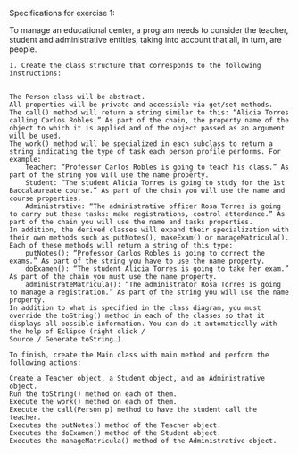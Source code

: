 Specifications for exercise 1:

To manage an educational center, a program needs to consider the teacher, student and administrative entities, taking into account that all, in turn, are people.

    1. Create the class structure that corresponds to the following instructions:


    The Person class will be abstract.
    All properties will be private and accessible via get/set methods.
    The call() method will return a string similar to this: “Alicia Torres calling Carlos Robles.” As part of the chain, the property name of the object to which it is applied and of the object passed as an argument will be used.
    The work() method will be specialized in each subclass to return a string indicating the type of task each person profile performs. For example:
        Teacher: “Professor Carlos Robles is going to teach his class.” As part of the string you will use the name property.
        Student: “The student Alicia Torres is going to study for the 1st Baccalaureate course.” As part of the chain you will use the name and course properties.
        Administrative: “The administrative officer Rosa Torres is going to carry out these tasks: make registrations, control attendance.” As part of the chain you will use the name and tasks properties.
    In addition, the derived classes will expand their specialization with their own methods such as putNotes(), makeExam() or manageMatricula(). Each of these methods will return a string of this type:
        putNotes(): “Professor Carlos Robles is going to correct the exams.” As part of the string you have to use the name property.
        doExamen(): “The student Alicia Torres is going to take her exam.” As part of the chain you must use the name property.
        administrateMatricula(): “The administrator Rosa Torres is going to manage a registration.” As part of the string you will use the name property.
    In addition to what is specified in the class diagram, you must override the toString() method in each of the classes so that it displays all possible information. You can do it automatically with the help of Eclipse (right click /
    Source / Generate toString…).

    To finish, create the Main class with main method and perform the following actions:

    Create a Teacher object, a Student object, and an Administrative object.
    Run the toString() method on each of them.
    Execute the work() method on each of them.
    Execute the call(Person p) method to have the student call the teacher.
    Executes the putNotes() method of the Teacher object.
    Executes the doExamen() method of the Student object.
    Executes the manageMatricula() method of the Administrative object.







